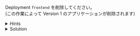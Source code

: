 Deployment `frontend` を削除してください。  
(この作業によって Version 1 のアプリケーションが削除されます)


<details>
  <summary>Hints</summary>

`kubectl delete deployment` コマンドを使用します。

</details>

<details>
  <summary>Solution</summary>

`kubectl delete deployment frontend`{{execute}} を実行します。

</details>
